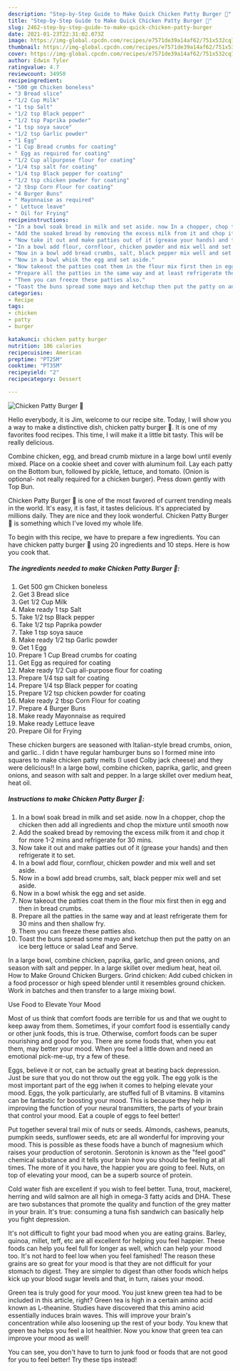 ```yaml
---
description: "Step-by-Step Guide to Make Quick Chicken Patty Burger 🍔"
title: "Step-by-Step Guide to Make Quick Chicken Patty Burger 🍔"
slug: 2462-step-by-step-guide-to-make-quick-chicken-patty-burger
date: 2021-01-23T22:31:02.073Z
image: https://img-global.cpcdn.com/recipes/e7571de39a14af62/751x532cq70/chicken-patty-burger-🍔-recipe-main-photo.jpg
thumbnail: https://img-global.cpcdn.com/recipes/e7571de39a14af62/751x532cq70/chicken-patty-burger-🍔-recipe-main-photo.jpg
cover: https://img-global.cpcdn.com/recipes/e7571de39a14af62/751x532cq70/chicken-patty-burger-🍔-recipe-main-photo.jpg
author: Edwin Tyler
ratingvalue: 4.7
reviewcount: 34950
recipeingredient:
- "500 gm Chicken boneless"
- "3 Bread slice"
- "1/2 Cup Milk"
- "1 tsp Salt"
- "1/2 tsp Black pepper"
- "1/2 tsp Paprika powder"
- "1 tsp soya sauce"
- "1/2 tsp Garlic powder"
- "1 Egg"
- "1 Cup Bread crumbs for coating"
- " Egg as required for coating"
- "1/2 Cup allpurpose flour for coating"
- "1/4 tsp salt for coating"
- "1/4 tsp Black pepper for coating"
- "1/2 tsp chicken powder for coating"
- "2 tbsp Corn Flour for coating"
- "4 Burger Buns"
- " Mayonnaise as required"
- " Lettuce leave"
- " Oil for Frying"
recipeinstructions:
- "In a bowl soak bread in milk and set aside. now In a chopper, chop the chicken then add all ingredients and chop the mixture until smooth now"
- "Add the soaked bread by removing the excess milk from it and chop it for more 1-2 mins and refrigerate for 30 mins."
- "Now take it out and make patties out of it (grease your hands) and then refrigerate it to set."
- "In a bowl add flour, cornflour, chicken powder and mix well and set aside."
- "Now in a bowl add bread crumbs, salt, black pepper mix well and set aside."
- "Now in a bowl whisk the egg and set aside."
- "Now takeout the patties coat them in the flour mix first then in egg and then in bread crumbs."
- "Prepare all the patties in the same way and at least refrigerate them for 30 mins and then shallow fry."
- "Them you can freeze these patties also."
- "Toast the buns spread some mayo and ketchup then put the patty on an ice berg lettuce or salad Leaf and Serve."
categories:
- Recipe
tags:
- chicken
- patty
- burger

katakunci: chicken patty burger 
nutrition: 186 calories
recipecuisine: American
preptime: "PT25M"
cooktime: "PT35M"
recipeyield: "2"
recipecategory: Dessert

---
```



![Chicken Patty Burger 🍔](https://img-global.cpcdn.com/recipes/e7571de39a14af62/751x532cq70/chicken-patty-burger-🍔-recipe-main-photo.jpg)

Hello everybody, it is Jim, welcome to our recipe site. Today, I will show you a way to make a distinctive dish, chicken patty burger 🍔. It is one of my favorites food recipes. This time, I will make it a little bit tasty. This will be really delicious.

Combine chicken, egg, and bread crumb mixture in a large bowl until evenly mixed. Place on a cookie sheet and cover with aluminum foil. Lay each patty on the Bottom bun, followed by pickle, lettuce, and tomato. (Onion is optional- not really required for a chicken burger). Press down gently with Top Bun.

Chicken Patty Burger 🍔 is one of the most favored of current trending meals in the world. It's easy, it is fast, it tastes delicious. It's appreciated by millions daily. They are nice and they look wonderful. Chicken Patty Burger 🍔 is something which I've loved my whole life.


To begin with this recipe, we have to prepare a few ingredients. You can have chicken patty burger 🍔 using 20 ingredients and 10 steps. Here is how you cook that.

<!--inarticleads1-->

##### The ingredients needed to make Chicken Patty Burger 🍔:

1. Get 500 gm Chicken boneless
1. Get 3 Bread slice
1. Get 1/2 Cup Milk
1. Make ready 1 tsp Salt
1. Take 1/2 tsp Black pepper
1. Take 1/2 tsp Paprika powder
1. Take 1 tsp soya sauce
1. Make ready 1/2 tsp Garlic powder
1. Get 1 Egg
1. Prepare 1 Cup Bread crumbs for coating
1. Get  Egg as required for coating
1. Make ready 1/2 Cup all-purpose flour for coating
1. Prepare 1/4 tsp salt for coating
1. Prepare 1/4 tsp Black pepper for coating
1. Prepare 1/2 tsp chicken powder for coating
1. Make ready 2 tbsp Corn Flour for coating
1. Prepare 4 Burger Buns
1. Make ready  Mayonnaise as required
1. Make ready  Lettuce leave
1. Prepare  Oil for Frying


These chicken burgers are seasoned with Italian-style bread crumbs, onion, and garlic.. I didn t have regular hamburger buns so I formed mine into squares to make chicken patty melts (I used Colby jack cheese) and they were delicious!! In a large bowl, combine chicken, paprika, garlic, and green onions, and season with salt and pepper. In a large skillet over medium heat, heat oil. 

<!--inarticleads2-->

##### Instructions to make Chicken Patty Burger 🍔:

1. In a bowl soak bread in milk and set aside. now In a chopper, chop the chicken then add all ingredients and chop the mixture until smooth now
1. Add the soaked bread by removing the excess milk from it and chop it for more 1-2 mins and refrigerate for 30 mins.
1. Now take it out and make patties out of it (grease your hands) and then refrigerate it to set.
1. In a bowl add flour, cornflour, chicken powder and mix well and set aside.
1. Now in a bowl add bread crumbs, salt, black pepper mix well and set aside.
1. Now in a bowl whisk the egg and set aside.
1. Now takeout the patties coat them in the flour mix first then in egg and then in bread crumbs.
1. Prepare all the patties in the same way and at least refrigerate them for 30 mins and then shallow fry.
1. Them you can freeze these patties also.
1. Toast the buns spread some mayo and ketchup then put the patty on an ice berg lettuce or salad Leaf and Serve.


In a large bowl, combine chicken, paprika, garlic, and green onions, and season with salt and pepper. In a large skillet over medium heat, heat oil. How to Make Ground Chicken Burgers. Grind chicken: Add cubed chicken in a food processor or high speed blender until it resembles ground chicken. Work in batches and then transfer to a large mixing bowl. 

Use Food to Elevate Your Mood


Most of us think that comfort foods are terrible for us and that we ought to keep away from them. Sometimes, if your comfort food is essentially candy or other junk foods, this is true. Otherwise, comfort foods can be super nourishing and good for you. There are some foods that, when you eat them, may better your mood. When you feel a little down and need an emotional pick-me-up, try a few of these.

Eggs, believe it or not, can be actually great at beating back depression. Just be sure that you do not throw out the egg yolk. The egg yolk is the most important part of the egg iwhen it comes to helping elevate your mood. Eggs, the yolk particularly, are stuffed full of B vitamins. B vitamins can be fantastic for boosting your mood. This is because they help in improving the function of your neural transmitters, the parts of your brain that control your mood. Eat a couple of eggs to feel better!

Put together several trail mix of nuts or seeds. Almonds, cashews, peanuts, pumpkin seeds, sunflower seeds, etc are all wonderful for improving your mood. This is possible as these foods have a bunch of magnesium which raises your production of serotonin. Serotonin is known as the "feel good" chemical substance and it tells your brain how you should be feeling at all times. The more of it you have, the happier you are going to feel. Nuts, on top of elevating your mood, can be a superb source of protein.

Cold water fish are excellent if you wish to feel better. Tuna, trout, mackerel, herring and wild salmon are all high in omega-3 fatty acids and DHA. These are two substances that promote the quality and function of the grey matter in your brain. It's true: consuming a tuna fish sandwich can basically help you fight depression. 

It's not difficult to fight your bad mood when you are eating grains. Barley, quinoa, millet, teff, etc are all excellent for helping you feel happier. These foods can help you feel full for longer as well, which can help your mood too. It's not hard to feel low when you feel famished! The reason these grains are so great for your mood is that they are not difficult for your stomach to digest. They are simpler to digest than other foods which helps kick up your blood sugar levels and that, in turn, raises your mood.

Green tea is truly good for your mood. You just knew green tea had to be included in this article, right? Green tea is high in a certain amino acid known as L-theanine. Studies have discovered that this amino acid essentially induces brain waves. This will improve your brain's concentration while also loosening up the rest of your body. You knew that green tea helps you feel a lot healthier. Now you know that green tea can improve your mood as well!

You can see, you don't have to turn to junk food or foods that are not good for you to feel better! Try  these tips  instead!

